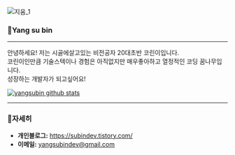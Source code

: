
![지움_1](https://user-images.githubusercontent.com/51535640/87687087-46946500-c7c0-11ea-8c14-a7d0402c5c4c.gif)

### &#128306;Yang su bin
***
안녕하세요! 저는 시골에살고있는 비전공자 20대초반 코린이입니다.  
코린이인만큼 기술스텍이나 경험은 아직없지만 매우좋아하고 열정적인 코딩 꿈나무입니다.  
성장하는 개발자가 되고싶어요! 


[![yangsubin github stats](https://github-readme-stats.vercel.app/api?username=yangsubindev)](https://github.com/anuraghazra/github-readme-stats)
***
### &#128587;자세히
* **개인블로그:** <https://subindev.tistory.com/>
* **이메일:** <yangsubindev@gmail.com>

